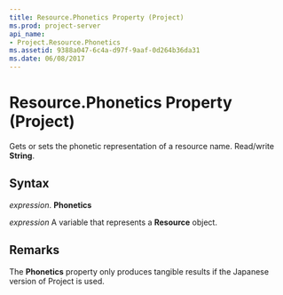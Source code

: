 ```yaml
---
title: Resource.Phonetics Property (Project)
ms.prod: project-server
api_name:
- Project.Resource.Phonetics
ms.assetid: 9388a047-6c4a-d97f-9aaf-0d264b36da31
ms.date: 06/08/2017
---
```



# Resource.Phonetics Property (Project)

Gets or sets the phonetic representation of a resource name. Read/write **String**.


## Syntax

 _expression_. **Phonetics**

 _expression_ A variable that represents a **Resource** object.


## Remarks

The **Phonetics** property only produces tangible results if the Japanese version of Project is used.


